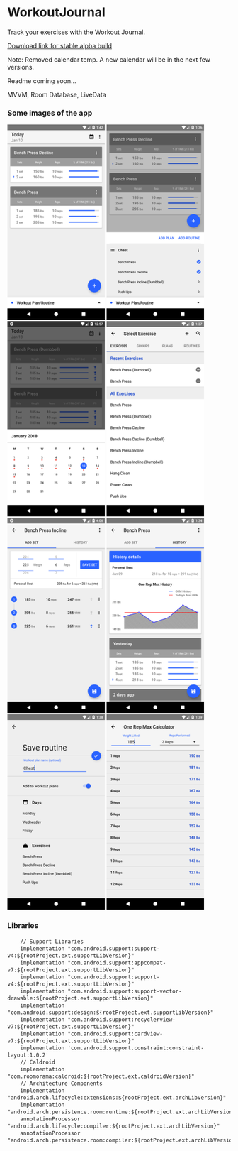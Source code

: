 # WorkoutJournal
Track your exercises with the Workout Journal.

[Download link for stable alpba build](https://rink.hockeyapp.net/apps/2d9b423d8e47445a8334994e9c935167/app_versions/5)

Note: Removed calendar temp. A new calendar will be in the next few versions. 


Readme coming soon...

MVVM, Room Database, LiveData

### Some images of the app

<p float="top">
<img src="https://github.com/EugeneHoran/WorkoutJournal/blob/master/images/device-2018-01-10-134234.png" width="220" />
<img src="https://github.com/EugeneHoran/WorkoutJournal/blob/master/images/device-2018-01-10-133658.png" width="220" />
<img src="https://github.com/EugeneHoran/WorkoutJournal/blob/master/images/device-2018-01-13-125800.png" width="220" />
<img src="https://github.com/EugeneHoran/WorkoutJournal/blob/master/images/device-2018-01-10-133741.png" width="220" />
<img src="https://github.com/EugeneHoran/WorkoutJournal/blob/master/images/device-2018-01-11-160702.png" width="220" />
<img src="https://github.com/EugeneHoran/WorkoutJournal/blob/master/images/device-2018-01-10-133421.png" width="220" />
<img src="https://github.com/EugeneHoran/WorkoutJournal/blob/master/images/device-2018-01-10-133833.png" width="220" />
<img src="https://github.com/EugeneHoran/WorkoutJournal/blob/master/images/device-2018-01-10-133920.png" width="220"  />
</p>


### Libraries

```
    // Support Libraries
    implementation "com.android.support:support-v4:${rootProject.ext.supportLibVersion}"
    implementation "com.android.support:appcompat-v7:${rootProject.ext.supportLibVersion}"
    implementation "com.android.support:support-v4:${rootProject.ext.supportLibVersion}"
    implementation "com.android.support:support-vector-drawable:${rootProject.ext.supportLibVersion}"
    implementation "com.android.support:design:${rootProject.ext.supportLibVersion}"
    implementation "com.android.support:recyclerview-v7:${rootProject.ext.supportLibVersion}"
    implementation "com.android.support:cardview-v7:${rootProject.ext.supportLibVersion}"
    implementation 'com.android.support.constraint:constraint-layout:1.0.2'
    // Caldroid
    implementation "com.roomorama:caldroid:${rootProject.ext.caldroidVersion}"
    // Architecture Components
    implementation "android.arch.lifecycle:extensions:${rootProject.ext.archLibVersion}"
    implementation "android.arch.persistence.room:runtime:${rootProject.ext.archLibVersion}"
    annotationProcessor "android.arch.lifecycle:compiler:${rootProject.ext.archLibVersion}"
    annotationProcessor "android.arch.persistence.room:compiler:${rootProject.ext.archLibVersion}"

```
